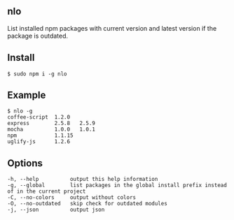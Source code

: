 ## nlo

  List installed npm packages with current version and latest version if the package is outdated.


## Install

```
$ sudo npm i -g nlo
```


## Example

```
$ nlo -g
coffee-script  1.2.0
express        2.5.8   2.5.9
mocha          1.0.0   1.0.1
npm            1.1.15
uglify-js      1.2.6
```


## Options

```
-h, --help          output this help information
-g, --global        list packages in the global install prefix instead of in the current project
-C, --no-colors     output without colors
-O, --no-outdated   skip check for outdated modules
-j, --json          output json
```


